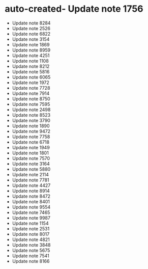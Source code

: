 # auto-created- Update note 1756
- Update note 8284
- Update note 2526
- Update note 6822
- Update note 3154
- Update note 1869
- Update note 8959
- Update note 4251
- Update note 1108
- Update note 8212
- Update note 5816
- Update note 6065
- Update note 1972
- Update note 7728
- Update note 7914
- Update note 8750
- Update note 7595
- Update note 2498
- Update note 8523
- Update note 3790
- Update note 1890
- Update note 9472
- Update note 7758
- Update note 6718
- Update note 1949
- Update note 1801
- Update note 7570
- Update note 3164
- Update note 5880
- Update note 2114
- Update note 7781
- Update note 4427
- Update note 8914
- Update note 8472
- Update note 8401
- Update note 9554
- Update note 7465
- Update note 9987
- Update note 1154
- Update note 2531
- Update note 8017
- Update note 4821
- Update note 3848
- Update note 5675
- Update note 7541
- Update note 8166
